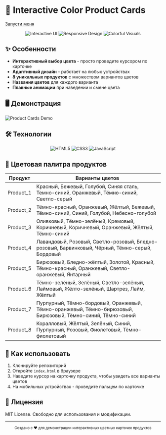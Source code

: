 # 🎨 Interactive Color Product Cards
<a href="https://knitu892.github.io/">Запусти меня</a>
<div align="center">
  <img src="https://img.shields.io/badge/Interactive-UI-64D370?style=for-the-badge&logoColor=white" alt="Interactive UI">
  <img src="https://img.shields.io/badge/Responsive-Design-64D370?style=for-the-badge&logoColor=white" alt="Responsive Design">
  <img src="https://img.shields.io/badge/Colorful-Visuals-64D370?style=for-the-badge&logoColor=white" alt="Colorful Visuals">
</div>

## ✨ Особенности

- **Интерактивный выбор цвета** - просто проведите курсором по карточке
- **Адаптивный дизайн** - работает на любых устройствах
- **8 уникальных продуктов** с множеством вариантов цветов
- **Названия цветов** для каждого варианта
- **Плавные анимации** при наведении и смене цвета

## 🖥️ Демонстрация

![Product Cards Demo](https://media.giphy.com/media/v1.Y2lkPTc5MGI3NjExcG9zYjZ2eWJ1d3JqY2V5cXZ4dW5tYzB5dG5qZzN5bGZ6eGZzZyZlcD12MV9pbnRlcm5hbF9naWZfYnlfaWQmY3Q9Zw/xT1XH3yj7ujmm2h40U/giphy.gif)

## 🛠 Технологии

<div align="center">
  <img src="https://img.shields.io/badge/HTML5-E34F26?style=for-the-badge&logo=html5&logoColor=white" alt="HTML5">
  <img src="https://img.shields.io/badge/CSS3-1572B6?style=for-the-badge&logo=css3&logoColor=white" alt="CSS3">
  <img src="https://img.shields.io/badge/JavaScript-F7DF1E?style=for-the-badge&logo=javascript&logoColor=black" alt="JavaScript">
</div>

## 🎨 Цветовая палитра продуктов

|  Продукт  | Варианты цветов |
|-----------|-----------------|
| Product_1 | Красный, Бежевый, Голубой, Синяя сталь, Темно-синий, Оранжевый, Тёмно-синий, Светло-серый |
| Product_2 | Тёмно-красный, Оранжевый, Жёлтый, Бежевый, Тёмно-синий, Синий, Голубой, Небесно-голубой |
| Product_3 | Оливковый, Тёмно-зелёный, Кремовый, Коричневый, Коричневый, Оранжевый, Жёлтый, Тёмно-синий |
| Product_4 | Лавандовый, Розовый, Светло-розовый, Бледно-розовый, Барвинковый, Чёрный, Тёмно-серый, Бордовый |
| Product_5 | Бирюзовый, Бледно-жёлтый, Золотой, Красный, Тёмно-красный, Оранжевый, Светло-оранжевый, Янтарный |
| Product_6 | Тёмно-зелёный, Зелёный, Светло-зелёный, Лаймовый, Жёлто-зелёный, Шартрез, Лайм, Жёлтый |
| Product_7 | Пурпурный, Тёмно-бордовый, Оранжевый, Тёмно-оранжевый, Тёмно-бирюзовый, Бирюзовый, Тёмно-синий, Тёмно-синий |
| Product_8 | Коралловый, Жёлтый, Зелёный, Синий, Пурпурный, Розовый, Фиолетовый, Тёмно-фиолетовый |

## 🚀 Как использовать

1. Клонируйте репозиторий
2. Откройте `index.html` в браузере
3. Наведите курсор на карточку продукта, чтобы увидеть все варианты цветов
4. На мобильных устройствах - проведите пальцем по карточке

## 📝 Лицензия

MIT License. Свободно для использования и модификации.

---

<div align="center">
  <sub>Создано с ❤️ для демонстрации интерактивных цветных карточек продуктов</sub>
</div>
